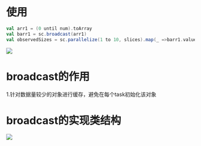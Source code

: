 # 使用

```scala
val arr1 = (0 until num).toArray
val barr1 = sc.broadcast(arr1)
val observedSizes = sc.parallelize(1 to 10, slices).map(_ =>barr1.value.size)
```
![](https://github.com/ningbingjian1/reading/blob/master/spark-1.6.3%E6%BA%90%E7%A0%81/resources/%E6%9E%B6%E6%9E%84%E5%9B%BE.png?raw=true)

# broadcast的作用
1.针对数据量较少的对象进行缓存，避免在每个task初始化该对象
# broadcast的实现类结构

![](https://github.com/ningbingjian1/reading/blob/master/spark-1.6.3%E6%BA%90%E7%A0%81/resources/%E6%9E%B6%E6%9E%84%E5%9B%BE.png?raw=true)



